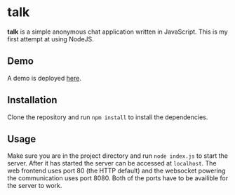 # talk
**talk** is a simple anonymous chat application written in JavaScript. This is my first attempt at using NodeJS.

## Demo
A demo is deployed [here](https://fylipp-talk.herokuapp.com).

## Installation
Clone the repository and run `npm install` to install the dependencies.

## Usage
Make sure you are in the project directory and run `node index.js` to start the server. After it has started
the server can be accessed at `localhost`. The web frontend uses port 80 (the HTTP default) and the websocket
powering the communication uses port 8080. Both of the ports have to be availible for the server to work.
